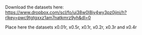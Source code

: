 Download the datasets here: https://www.dropbox.com/scl/fo/ui38w0l8iy4wy3pz0jini/h?rlkey=pwc9tgtgxxz1am7natkmrz9yh&dl=0

Place here the datasets x0.01r, x0.5r, x0.1r, x0.2r, x0.3r and x0.4r